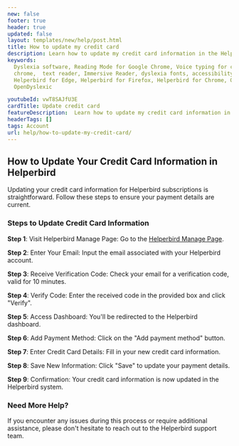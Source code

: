 ```yaml
---
new: false
footer: true
header: true
updated: false
layout: templates/new/help/post.html
title: How to update my credit card
description: Learn how to update my credit card information in the Helperbird browser extension.
keywords:
  Dyslexia software, Reading Mode for Google Chrome, Voice typing for chrome, Text to speech for
  chrome,  text reader, Immersive Reader, dyslexia fonts, accessibility software, dyslexia software,
  Helperbird for Edge, Helperbird for Firefox, Helperbird for Chrome, Opendyslexic for Chrome,
  OpenDyslexic

youtubeId: vwT8SAJfU3E
cardTitle: Update credit card
featureDescription:  Learn how to update my credit card information in the Helperbird browser extension.
headerTags: []
tags: Account
url: help/how-to-update-my-credit-card/
---
```


## How to Update Your Credit Card Information in Helperbird

Updating your credit card information for Helperbird subscriptions is straightforward. Follow these steps to ensure your payment details are current.

### Steps to Update Credit Card Information

**Step 1**: Visit Helperbird Manage Page: Go to the [Helperbird Manage Page](https://payments.coffeeandfun.com/p/login/cN214adE29toci4bII).

**Step 2**: Enter Your Email: Input the email associated with your Helperbird account.

**Step 3**: Receive Verification Code: Check your email for a verification code, valid for 10 minutes.

**Step 4**: Verify Code: Enter the received code in the provided box and click "Verify".

**Step 5**: Access Dashboard: You'll be redirected to the Helperbird dashboard.

**Step 6**: Add Payment Method: Click on the "Add payment method" button.

**Step 7**: Enter Credit Card Details: Fill in your new credit card information.

**Step 8**: Save New Information: Click "Save" to update your payment details.

**Step 9**: Confirmation: Your credit card information is now updated in the Helperbird system.


### Need More Help?

If you encounter any issues during this process or require additional assistance, please don't hesitate to reach out to the Helperbird support team.